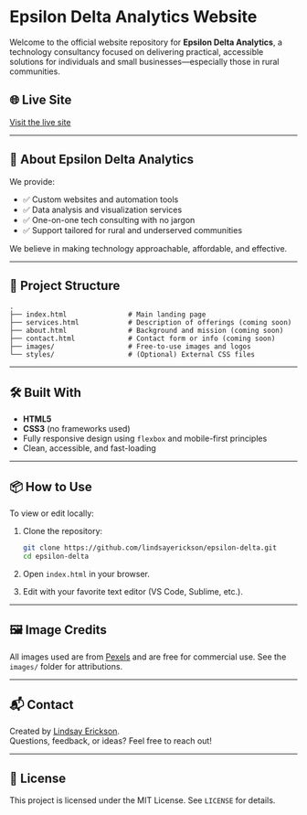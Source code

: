# Epsilon Delta Analytics Website

Welcome to the official website repository for **Epsilon Delta Analytics**, a technology consultancy focused on delivering practical, accessible solutions for individuals and small businesses—especially those in rural communities.

## 🌐 Live Site

[Visit the live site](https://lindsayerickson.github.io/epsilon-delta/)

---

## 🚀 About Epsilon Delta Analytics

We provide:
- ✅ Custom websites and automation tools  
- ✅ Data analysis and visualization services  
- ✅ One-on-one tech consulting with no jargon  
- ✅ Support tailored for rural and underserved communities  

We believe in making technology approachable, affordable, and effective.

---

## 📁 Project Structure

```
.
├── index.html               # Main landing page
├── services.html            # Description of offerings (coming soon)
├── about.html               # Background and mission (coming soon)
├── contact.html             # Contact form or info (coming soon)
├── images/                  # Free-to-use images and logos
└── styles/                  # (Optional) External CSS files
```

---

## 🛠️ Built With

- **HTML5**
- **CSS3** (no frameworks used)
- Fully responsive design using `flexbox` and mobile-first principles
- Clean, accessible, and fast-loading

---

## 📦 How to Use

To view or edit locally:

1. Clone the repository:
   ```bash
   git clone https://github.com/lindsayerickson/epsilon-delta.git
   cd epsilon-delta
   ```

2. Open `index.html` in your browser.

3. Edit with your favorite text editor (VS Code, Sublime, etc.).

---

## 🖼️ Image Credits

All images used are from [Pexels](https://www.pexels.com) and are free for commercial use. See the `images/` folder for attributions.

---

## 📬 Contact

Created by [Lindsay Erickson](mailto:youremail@example.com).  
Questions, feedback, or ideas? Feel free to reach out!

---

## 📄 License

This project is licensed under the MIT License. See `LICENSE` for details.
